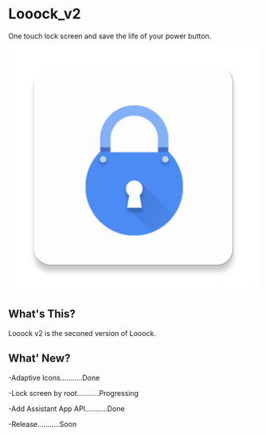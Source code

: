# Looock_v2
One touch lock screen and save the life of your power button.
![image](https://github.com/ZeroSimple/Looock_v2/blob/master/Pics/ic_launcher-web.png)
## What's This?
Looock v2 is the seconed version of Looock.
## What' New?
-Adaptive Icons...........Done

-Lock screen by root...........Progressing

-Add Assistant App API...........Done

-Release...........Soon
